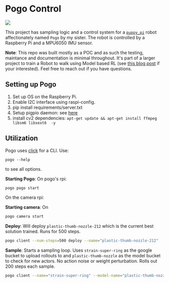 # Pogo Control

![](/assets/pogo-rollout.gif)

This project has sampling logic and a control system for a [`puppy_pi`](https://www.hiwonder.com/products/puppypi?variant=40213129003095) robot affectionately named `Pogo` by my sister. The robot is controlled by a Raspberry Pi and a MPU6050 IMU sensor.

__Note__: This repo was built mostly as a POC and as such the testing, maintance and documentation is minimal throughout. It's part of a larger project to train a Robot to walk using Model based RL (see [this blog post](https://mauicv.com/#/posts/real-world-model-rl) if your interested). Feel free to reach out if you have questions.

## Setting up Pogo

1. Set up OS on the Raspberry Pi.
2. Enable I2C interface using raspi-config.
3. pip install requirements/server.txt
4. Setup pigpio daemon: see [here](https://abyz.me.uk/rpi/pigpio/download.html)
5. install cv2 dependencies: `apt-get update && apt-get install ffmpeg libsm6 libxext6  -y`


## Utilization

Pogo uses [click](https://click.palletsprojects.com/en/stable/) for a CLI. Use:

```
pogo --help
```

to see all options.

__Starting Pogo__: On pogo's rpi:

```sh
pogo pogo start
```

On the camera rpi:

__Starting camera__: On 

```sh
pogo camera start
```

__Deploy__: Will deploy `plastic-thumb-nozzle-212` which is the current best solution trained. Runs for 500 steps.

```sh
pogo client --num-steps=500 deploy --name="plastic-thumb-nozzle-212"
```

__Sample__: Starts a sampling loop. Uses `strain-super-ring` as the google bucket to upload rollouts to and `plastic-thumb-nozzle` as the model bucket to check for new actors. No action noise or weight perturbation. Rolls out 200 steps each sample.

```sh
pogo client --name="strain-super-ring" --model-name="plastic-thumb-nozzle" --noise-range=0 0 --num-steps=200 --weight-range=0 0 sample
```


